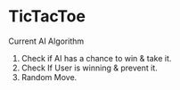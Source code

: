 # TicTacToe

Current AI Algorithm
1) Check if AI has a chance to win & take it.
2) Check If User is winning & prevent it.
3) Random Move.
